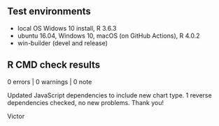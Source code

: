 ## Test environments
* local OS Widows 10 install, R 3.6.3
* ubuntu 16.04, Windows 10, macOS (on GitHub Actions), R 4.0.2
* win-builder (devel and release)

## R CMD check results

0 errors | 0 warnings | 0 note

Updated JavaScript dependencies to include new chart type.
1 reverse dependencies checked, no new problems.
Thank you!

Victor
